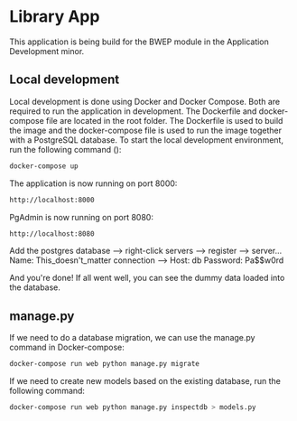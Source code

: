# Library App

This application is being build for the BWEP module in the Application Development minor.

## Local development

Local development is done using Docker and Docker Compose. Both are required to run the application in development. The Dockerfile and docker-compose file are located in the root folder. The Dockerfile is used to build the image and the docker-compose file is used to run the image together with a PostgreSQL database.
To start the local development environment, run the following command ():

```bash
docker-compose up
```

The application is now running on port 8000:

```bash
http://localhost:8000
```

PgAdmin is now running on port 8080:

```bash
http://localhost:8080
```

Add the postgres database --> right-click servers --> register --> server...
Name: This_doesn't_matter
connection --> Host: db
Password: Pa$$w0rd

And you're done! If all went well, you can see the dummy data loaded into the database.

## manage.py

If we need to do a database migration, we can use the manage.py command in Docker-compose:

```bash
docker-compose run web python manage.py migrate
```

If we need to create new models based on the existing database, run the following command:

```bash
docker-compose run web python manage.py inspectdb > models.py
```
